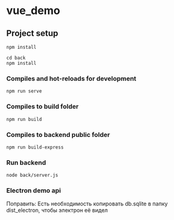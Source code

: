 # vue_demo

## Project setup
```
npm install
```

```
cd back
npm install
```

### Compiles and hot-reloads for development
```
npm run serve
```

### Compiles to build folder
```
npm run build
```

### Compiles to backend public folder
```
npm run build-express
```

### Run backend
```
node back/server.js
```

### Electron demo api

Поправить: 
  Есть необходимость копировать db.sqlite в папку dist_electron, чтобы электрон её видел
